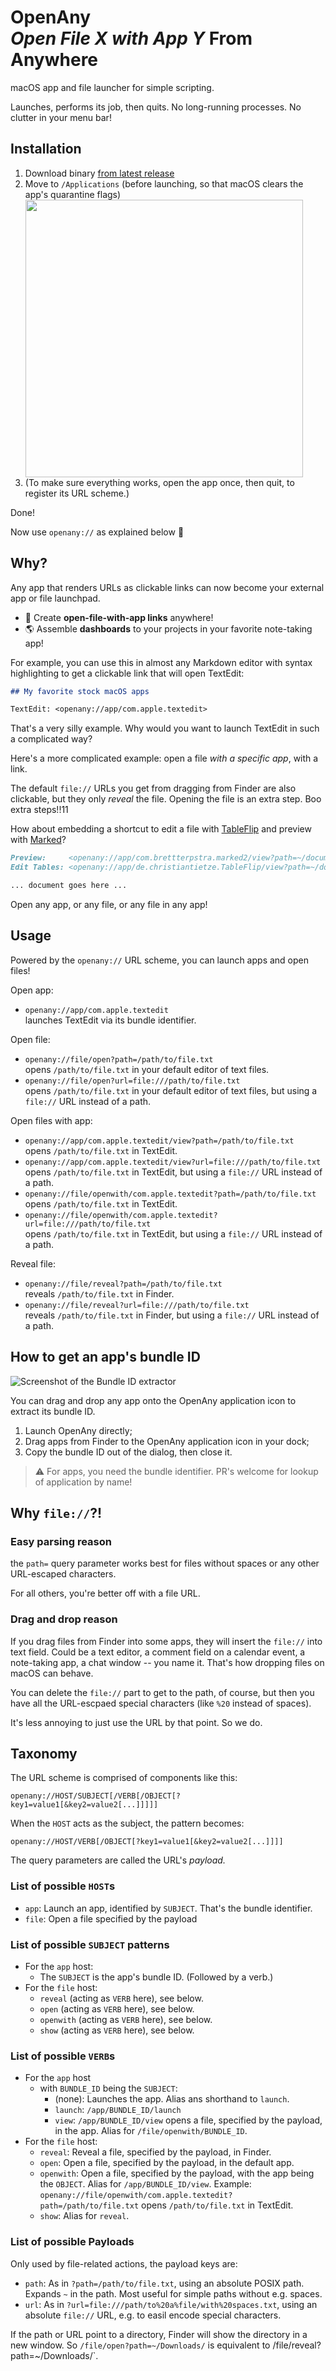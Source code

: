 # OpenAny<br>_Open File X with App Y_ From Anywhere

macOS app and file launcher for simple scripting.

Launches, performs its job, then quits. No long-running processes. No clutter in your menu bar!

## Installation

1. Download binary [from latest release](https://github.com/CleanCocoa/OpenAny/releases/latest)
2. Move to `/Applications` (before launching, so that macOS clears the app's quarantine flags)<br>
   <img src="screenshots/dmg.jpeg" align="center" width="444">
3. (To make sure everything works, open the app once, then quit, to register its URL scheme.)

Done!

Now use `openany://` as explained below 🫶 

## Why?

Any app that renders URLs as clickable links can now become your external app or file launchpad.

- 🎉 Create **open-file-with-app links** anywhere!
- 🌎 Assemble **dashboards** to your projects in your favorite note-taking app!

For example, you can use this in almost any Markdown editor with syntax highlighting to get a clickable link that will open TextEdit:

```md
## My favorite stock macOS apps

TextEdit: <openany://app/com.apple.textedit>
```

That's a very silly example. Why would you want to launch TextEdit in such a complicated way?

Here's a more complicated example: open a file _with a specific app_, with a link.

The default `file://` URLs you get from dragging from Finder are also clickable, but they only _reveal_ the file. Opening the file is an extra step. Boo extra steps!!11

How about embedding a shortcut to edit a file with [TableFlip](https://tableflipapp.com/) and preview with [Marked](https://marked2app.com)?

```md
Preview:     <openany://app/com.brettterpstra.marked2/view?path=~/document.md>
Edit Tables: <openany://app/de.christiantietze.TableFlip/view?path=~/document.md>

... document goes here ...
```

Open any app, or any file, or any file in any app!

## Usage

Powered by the `openany://` URL scheme, you can launch apps and open files!

Open app:

- `openany://app/com.apple.textedit`<br>
  launches TextEdit via its bundle identifier.

Open file:

- `openany://file/open?path=/path/to/file.txt`<br>
  opens `/path/to/file.txt` in your default editor of text files.
- `openany://file/open?url=file:///path/to/file.txt`<br>
  opens `/path/to/file.txt` in your default editor of text files, but using a `file://` URL instead of a path.

Open files with app:

- `openany://app/com.apple.textedit/view?path=/path/to/file.txt`<br>
  opens `/path/to/file.txt` in TextEdit.
- `openany://app/com.apple.textedit/view?url=file:///path/to/file.txt`<br>
  opens `/path/to/file.txt` in TextEdit, but using a `file://` URL instead of a path.
- `openany://file/openwith/com.apple.textedit?path=/path/to/file.txt`<br>
  opens `/path/to/file.txt` in TextEdit.
- `openany://file/openwith/com.apple.textedit?url=file:///path/to/file.txt`<br>
  opens `/path/to/file.txt` in TextEdit, but using a `file://` URL instead of a path.

Reveal file: 

- `openany://file/reveal?path=/path/to/file.txt`<br>
  reveals `/path/to/file.txt` in Finder.
- `openany://file/reveal?url=file:///path/to/file.txt`<br>
  reveals `/path/to/file.txt` in Finder, but using a `file://` URL instead of a path.

## How to get an app's bundle ID

![Screenshot of the Bundle ID extractor](screenshots/openany_bundle-id.png)

You can drag and drop any app onto the OpenAny application icon to extract its bundle ID.

1. Launch OpenAny directly;
2. Drag apps from Finder to the OpenAny application icon in your dock;
3. Copy the bundle ID out of the dialog, then close it.

> ⚠️ For apps, you need the bundle identifier. PR's welcome for lookup of application by name!

## Why `file://`?!

### Easy parsing reason

the `path=` query parameter works best for files without spaces or any other URL-escaped characters.

For all others, you're better off with a file URL.

### Drag and drop reason

If you drag files from Finder into some apps, they will insert the `file://` into text field. Could be a text editor, a comment field on a calendar event, a note-taking app, a chat window -- you name it. That's how dropping files on macOS can behave.

You can delete the `file://` part to get to the path, of course, but then you have all the URL-escpaed special characters (like `%20` instead of spaces).

It's less annoying to just use the URL by that point. So we do.

## Taxonomy

The URL scheme is comprised of components like this:

    openany://HOST/SUBJECT[/VERB[/OBJECT[?key1=value1[&key2=value2[...]]]]]

When the `HOST` acts as the subject, the pattern becomes: 

    openany://HOST/VERB[/OBJECT[?key1=value1[&key2=value2[...]]]]

The query parameters are called the URL's _payload._

### List of possible `HOST`s

- `app`: Launch an app, identified by `SUBJECT`. That's the bundle identifier.
- `file`: Open a file specified by the payload

### List of possible `SUBJECT` patterns

- For the `app` host:
    - The `SUBJECT` is the app's bundle ID. (Followed by a verb.)
- For the `file` host:
    - `reveal` (acting as `VERB` here), see below.
    - `open` (acting as `VERB` here), see below.
    - `openwith` (acting as `VERB` here), see below.
    - `show` (acting as `VERB` here), see below.

### List of possible `VERB`s

- For the `app` host
    - with `BUNDLE_ID` being the `SUBJECT`:
      - (none): Launches the app. Alias ans shorthand to `launch`.
      - `launch`: `/app/BUNDLE_ID/launch`
      - `view`: `/app/BUNDLE_ID/view` opens a file, specified by the payload, in the app. Alias for `/file/openwith/BUNDLE_ID`.
- For the `file` host:
    - `reveal`: Reveal a file, specified by the payload, in Finder.
    - `open`: Open a file, specified by the payload, in the default app.
    - `openwith`: Open a file, specified by the payload, with the app being the `OBJECT`. Alias for `/app/BUNDLE_ID/view`. Example: `openany://file/openwith/com.apple.textedit?path=/path/to/file.txt` opens `/path/to/file.txt` in TextEdit.
    - `show`: Alias for `reveal`.

### List of possible Payloads

Only used by file-related actions, the payload keys are:

- `path`: As in `?path=/path/to/file.txt`, using an absolute POSIX path. Expands `~` in the path. Most useful for simple paths without e.g. spaces.
- `url`: As in `?url=file:///path/to%20a%file/with%20spaces.txt`, using an absolute `file://` URL, e.g. to easil encode special characters.

If the path or URL point to a directory, Finder will show the directory in a new window. So `/file/open?path=~/Downloads/` is equivalent to /file/reveal?path=~/Downloads/`.
